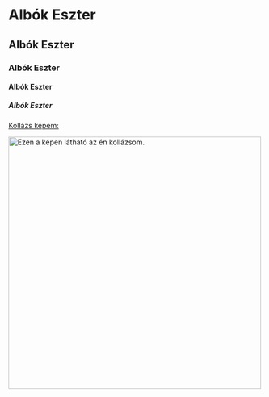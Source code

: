 <!DOCTYPE html>
<html>
<head>
<title>Albók Eszter</title>
</head>
<body>

<h1>Albók Eszter</h1>
<h2>Albók Eszter</h2>
<h3>Albók Eszter</h3>
<h4>Albók Eszter</h4>
<h5>Albók Eszter</h5>
<a href="https://aeszter01.github.io/kollazs/keplink.html" target="Mekis kaja"</a>
<p>Kollázs képem:</p>
<img src="https://i.imgur.com/z958aDn.jpeg" alt="Ezen a képen látható az én kollázsom."width=500>

</body>
</html>



